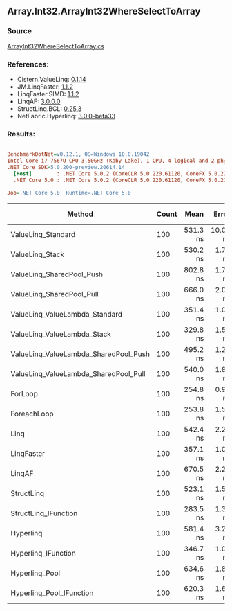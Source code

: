 ﻿## Array.Int32.ArrayInt32WhereSelectToArray

### Source
[ArrayInt32WhereSelectToArray.cs](../LinqBenchmarks/Array/Int32/ArrayInt32WhereSelectToArray.cs)

### References:
- Cistern.ValueLinq: [0.1.14](https://www.nuget.org/packages/Cistern.ValueLinq/0.1.14)
- JM.LinqFaster: [1.1.2](https://www.nuget.org/packages/JM.LinqFaster/1.1.2)
- LinqFaster.SIMD: [1.1.2](https://www.nuget.org/packages/LinqFaster.SIMD/1.0.3)
- LinqAF: [3.0.0.0](https://www.nuget.org/packages/LinqAF/3.0.0.0)
- StructLinq.BCL: [0.25.3](https://www.nuget.org/packages/StructLinq.BCL/0.25.3)
- NetFabric.Hyperlinq: [3.0.0-beta33](https://www.nuget.org/packages/NetFabric.Hyperlinq/3.0.0-beta33)

### Results:
``` ini

BenchmarkDotNet=v0.12.1, OS=Windows 10.0.19042
Intel Core i7-7567U CPU 3.50GHz (Kaby Lake), 1 CPU, 4 logical and 2 physical cores
.NET Core SDK=5.0.200-preview.20614.14
  [Host]        : .NET Core 5.0.2 (CoreCLR 5.0.220.61120, CoreFX 5.0.220.61120), X64 RyuJIT
  .NET Core 5.0 : .NET Core 5.0.2 (CoreCLR 5.0.220.61120, CoreFX 5.0.220.61120), X64 RyuJIT

Job=.NET Core 5.0  Runtime=.NET Core 5.0  

```
|                                Method | Count |     Mean |    Error |   StdDev | Ratio | RatioSD |  Gen 0 | Gen 1 | Gen 2 | Allocated |
|-------------------------------------- |------ |---------:|---------:|---------:|------:|--------:|-------:|------:|------:|----------:|
|                    ValueLinq_Standard |   100 | 531.3 ns | 10.05 ns | 15.04 ns |  2.10 |    0.08 | 0.1068 |     - |     - |     224 B |
|                       ValueLinq_Stack |   100 | 530.2 ns |  1.72 ns |  1.53 ns |  2.08 |    0.01 | 0.1068 |     - |     - |     224 B |
|             ValueLinq_SharedPool_Push |   100 | 802.8 ns |  1.76 ns |  1.65 ns |  3.15 |    0.01 | 0.1068 |     - |     - |     224 B |
|             ValueLinq_SharedPool_Pull |   100 | 666.0 ns |  2.00 ns |  1.78 ns |  2.61 |    0.01 | 0.1068 |     - |     - |     224 B |
|        ValueLinq_ValueLambda_Standard |   100 | 351.4 ns |  1.09 ns |  0.91 ns |  1.38 |    0.01 | 0.1068 |     - |     - |     224 B |
|           ValueLinq_ValueLambda_Stack |   100 | 329.8 ns |  1.51 ns |  1.34 ns |  1.29 |    0.01 | 0.1068 |     - |     - |     224 B |
| ValueLinq_ValueLambda_SharedPool_Push |   100 | 495.2 ns |  1.23 ns |  1.03 ns |  1.94 |    0.01 | 0.1068 |     - |     - |     224 B |
| ValueLinq_ValueLambda_SharedPool_Pull |   100 | 540.0 ns |  1.85 ns |  1.55 ns |  2.12 |    0.01 | 0.1068 |     - |     - |     224 B |
|                               ForLoop |   100 | 254.8 ns |  0.91 ns |  0.76 ns |  1.00 |    0.00 | 0.4168 |     - |     - |     872 B |
|                           ForeachLoop |   100 | 253.8 ns |  1.51 ns |  1.41 ns |  1.00 |    0.01 | 0.4168 |     - |     - |     872 B |
|                                  Linq |   100 | 542.4 ns |  2.23 ns |  2.08 ns |  2.13 |    0.01 | 0.3710 |     - |     - |     776 B |
|                            LinqFaster |   100 | 357.1 ns |  1.04 ns |  0.92 ns |  1.40 |    0.01 | 0.3095 |     - |     - |     648 B |
|                                LinqAF |   100 | 670.5 ns |  2.23 ns |  1.86 ns |  2.63 |    0.01 | 0.4015 |     - |     - |     840 B |
|                            StructLinq |   100 | 523.1 ns |  1.57 ns |  1.39 ns |  2.05 |    0.01 | 0.1526 |     - |     - |     320 B |
|                  StructLinq_IFunction |   100 | 283.5 ns |  1.33 ns |  1.18 ns |  1.11 |    0.01 | 0.1068 |     - |     - |     224 B |
|                             Hyperlinq |   100 | 581.4 ns |  3.29 ns |  2.91 ns |  2.28 |    0.01 | 0.1068 |     - |     - |     224 B |
|                   Hyperlinq_IFunction |   100 | 346.7 ns |  1.07 ns |  0.89 ns |  1.36 |    0.01 | 0.1068 |     - |     - |     224 B |
|                        Hyperlinq_Pool |   100 | 634.6 ns |  1.85 ns |  1.74 ns |  2.49 |    0.01 | 0.0267 |     - |     - |      56 B |
|              Hyperlinq_Pool_IFunction |   100 | 620.3 ns |  1.69 ns |  1.41 ns |  2.43 |    0.01 | 0.0267 |     - |     - |      56 B |

